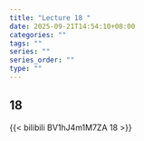 ```yaml
---
title: "Lecture 18 "
date: 2025-09-21T14:54:10+08:00
categories: ""
tags: ""
series: ""
series_order: ""
type: ""
---
```


## 18

{{< bilibili BV1hJ4m1M7ZA 18 >}}


